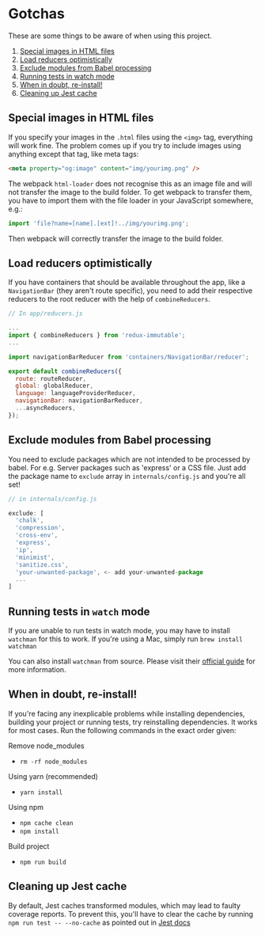 # Gotchas

These are some things to be aware of when using this project.

1. [Special images in HTML files](#special-images-in-html-files)
2. [Load reducers optimistically](#load-reducers-optimistically)
3. [Exclude modules from Babel processing](#exclude-modules-from-babel-processing)
4. [Running tests in watch mode](#running-tests-in-watch-mode)
5. [When in doubt, re-install!](#when-in-doubt-re-install)
6. [Cleaning up Jest cache](#cleaning-up-jest-cache)

## Special images in HTML files

If you specify your images in the `.html` files using the `<img>` tag, everything
will work fine. The problem comes up if you try to include images using anything
except that tag, like meta tags:

```HTML
<meta property="og:image" content="img/yourimg.png" />
```

The webpack `html-loader` does not recognise this as an image file and will not
transfer the image to the build folder. To get webpack to transfer them, you
have to import them with the file loader in your JavaScript somewhere, e.g.:

```JavaScript
import 'file?name=[name].[ext]!../img/yourimg.png';
```

Then webpack will correctly transfer the image to the build folder.

## Load reducers optimistically

If you have containers that should be available throughout the app, like a `NavigationBar` (they aren't route specific), you need to add their respective reducers to the root reducer with the help of `combineReducers`.

``` js
// In app/reducers.js

...
import { combineReducers } from 'redux-immutable';
...

import navigationBarReducer from 'containers/NavigationBar/reducer';

export default combineReducers({
  route: routeReducer,
  global: globalReducer,
  language: languageProviderReducer,
  navigationBar: navigationBarReducer,
  ...asyncReducers,
});
```

## Exclude modules from Babel processing

You need to exclude packages which are not intended to be processed by babel. For e.g. Server packages such as 'express' or a CSS file. Just add the package name to `exclude` array in `internals/config.js` and you're all set!

``` js
// in internals/config.js

exclude: [
  'chalk',
  'compression',
  'cross-env',
  'express',
  'ip',
  'minimist',
  'sanitize.css',
  'your-unwanted-package', <- add your-unwanted-package
  ...
]
```

## Running tests in `watch` mode

If you are unable to run tests in watch mode, you may have to install `watchman` for this to work. If you're using a Mac, simply run `brew install watchman`

You can also install `watchman` from source. Please visit their [official guide](https://facebook.github.io/watchman/docs/install.html) for more information.

## When in doubt, re-install!

If you're facing any inexplicable problems while installing dependencies, building your project or running tests, try reinstalling dependencies. It works for most cases. Run the following commands in the exact order given:

Remove node_modules
- `rm -rf node_modules`

Using yarn (recommended)
- `yarn install`

Using npm
- `npm cache clean`
- `npm install`

Build project
- `npm run build`

## Cleaning up Jest cache

By default, Jest caches transformed modules, which may lead to faulty coverage reports. To prevent this, you'll have to clear the cache by running `npm run test -- --no-cache` as pointed out in [Jest docs](https://facebook.github.io/jest/docs/cli.html#cache)
